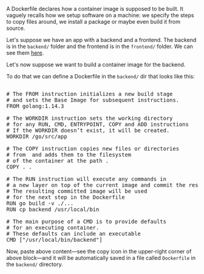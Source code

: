 A Dockerfile declares how a container image is supposed to be built.
It vaguely recalls how we setup software on a machine:
we specify the steps to copy files around,
we install a package or maybe even build it from source.

Let's suppose we have an app with a backend and a frontend. The backend is in the `backend/` folder and the frontend is in the `frontend/` folder. We can see them [here](https://github.com/damdo/workshops/tree/master/intro-to-docker/assets/).

Let's now suppose we want to build a container image for the backend.

To do that we can define a Dockerfile in the `backend/` dir that looks like this:

<pre class="file" data-filename="Dockerfile" data-target="replace">

# The FROM instruction initializes a new build stage
# and sets the Base Image for subsequent instructions.
FROM golang:1.14.3

# The WORKDIR instruction sets the working directory
# for any RUN, CMD, ENTRYPOINT, COPY and ADD instructions
# If the WORKDIR doesn’t exist, it will be created.
WORKDIR /go/src/app

# The COPY instruction copies new files or directories
# from <src> and adds them to the filesystem
# of the container at the path <dest>.
COPY . .

# The RUN instruction will execute any commands in
# a new layer on top of the current image and commit the results.
# The resulting committed image will be used
# for the next step in the Dockerfile
RUN go build -v ./...
RUN cp backend /usr/local/bin

# The main purpose of a CMD is to provide defaults
# for an executing container.
# These defaults can include an executable
CMD ["/usr/local/bin/backend"]
</pre>

Now, paste above content—see the copy icon in the upper-right corner of above block—and it will be automatically saved in a file called `Dockerfile` in the `backend/` directory.
